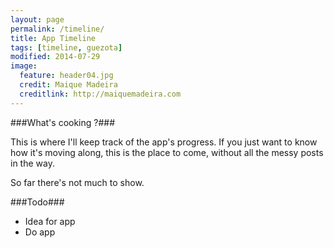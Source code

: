 ```yaml
---
layout: page
permalink: /timeline/
title: App Timeline
tags: [timeline, guezota]
modified: 2014-07-29
image:
  feature: header04.jpg
  credit: Maique Madeira
  creditlink: http://maiquemadeira.com
---
```


###What's cooking ?###

This is where I'll keep track of the app's progress. If you just want to know how it's moving along, this is the place to come, without all the messy posts in the way.  

So far there's not much to show.  

###Todo###

- Idea for app
- Do app
